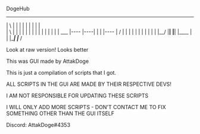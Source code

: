 DogeHub
 __      ____      ____      ____                             ___
|  \    |    |    |         |            |    |    |    |    |    \
|   \   |    |    |         |            |    |    |    |    |    |
|   |   |    |    | ___     |----        |----|    |    |    |----
|   /   |    |    |    |    |            |    |    |    |    |    |
|__/    |____|    |____|    |____        |    |    |____|    |___ /


Look at raw version! Looks better

This was GUI made by AttakDoge

This is just a compilation of scripts that I got.

ALL SCRIPTS IN THE GUI ARE MADE BY THEIR RESPECTIVE DEVS!

I AM NOT RESPONSIBLE FOR UPDATING THESE SCRIPTS

I WILL ONLY ADD MORE SCRIPTS - DON'T CONTACT ME TO FIX SOMETHING OTHER THAN THE GUI ITSELF

Discord: AttakDoge#4353